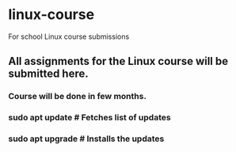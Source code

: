 # linux-course
For school Linux course submissions
## All assignments for the Linux course will be submitted here.
### Course will be done in few months.

### sudo apt update        # Fetches list of updates
### sudo apt upgrade       # Installs the updates
